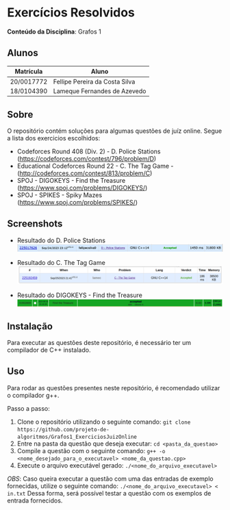 # Exercícios Resolvidos

**Conteúdo da Disciplina**: Grafos 1

## Alunos

|Matrícula | Aluno |
| -- | -- |
| 20/0017772  |  Fellipe Pereira da Costa Silva |
| 18/0104390  |  Lameque Fernandes de Azevedo |

## Sobre 

O repositório contém soluções para algumas questões de juíz online. Segue a lista dos exercicios escolhidos:

- Codeforces Round 408 (Div. 2) - D. Police Stations (https://codeforces.com/contest/796/problem/D)
- Educational Codeforces Round 22 - C. The Tag Game - (http://codeforces.com/contest/813/problem/C)
- SPOJ - DIGOKEYS - Find the Treasure (https://www.spoj.com/problems/DIGOKEYS/)
- SPOJ - SPIKES - Spiky Mazes (https://www.spoj.com/problems/SPIKES/)


## Screenshots

- Resultado do D. Police Stations
![Resultado do D. Police Stations](assets/submit_d_police_stations.png)

- Resultado do C. The Tag Game
![Resultado do C. The Tag Game](assets/submit_the_tag_game.png)

- Resultado do DIGOKEYS - Find the Treasure
![Resultado do DIGOKEYS - Find the Treasure](assets/submit_digo_keys.png)


## Instalação 
Para executar as questões deste repositório, é necessário ter um compilador de C++ instalado.

## Uso 
Para rodar as questões presentes neste repositório, é recomendado utilizar o compilador g++.

Passo a passo:
1. Clone o repositório utilizando o seguinte comando: ```git clone https://github.com/projeto-de-algoritmos/Grafos1_ExerciciosJuizOnline```
2. Entre na pasta da questão que deseja executar: ```cd <pasta_da_questao>```
3. Compile a questão com o seguinte comando: ```g++ -o <nome_desejado_para_o_executavel> <nome_da_questao.cpp>```
4. Execute o arquivo executável gerado: ```./<nome_do_arquivo_executavel>```

*OBS*: Caso queira executar a questão com uma das entradas de exemplo fornecidas, utilize o seguinte comando: ```./<nome_do_arquivo_executavel> < in.txt``` 
Dessa forma, será possível testar a questão com os exemplos de entrada fornecidos.

